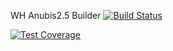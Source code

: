 WH Anubis2.5 Builder [![Build Status](https://travis-ci.org/rapid7/metasploit-framework.svg?branch=master)](https://github.com/wh-Cyberspace/en) 


[![Test Coverage](https://api.codeclimate.com/v1/badges/943e398e619c09568f3f/test_coverage)](https://github.com/wh-Cyberspace/en) 

